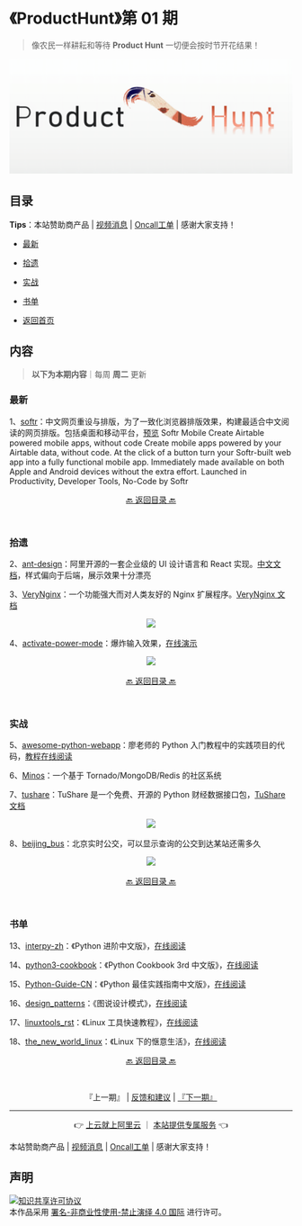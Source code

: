 # 《ProductHunt》第 01 期
> 像农民一样耕耘和等待 **Product Hunt** 一切便会按时节开花结果！
<p align="center">
    <img src='https://github.com/ggy1021/Saas/blob/main/img/02.png' style="max-width:100%;"></img>
</p>

## 目录

**Tips**：本站赞助商产品 | [视频消息](https://www.sikadeer.net/) | [Oncall工单](https://ticket.handiansoft.net/)  | 感谢大家支持！

- [最新](#最新)
- [拾遗](#拾遗)
- [实战](#实战)
- [书单](#书单)


- [返回首页](https://github.com/ggy1021/Saas)

## 内容
> **以下为本期内容**｜每周 **周二** 更新

### 最新
1、[softr](https://www.softr.io/)：中文网页重设与排版，为了一致化浏览器排版效果，构建最适合中文阅读的网页排版。包括桌面和移动平台，[预览](https://www.softr.io/)
Softr Mobile
Create Airtable powered mobile apps, without code
Create mobile apps powered by your Airtable data, without code.
At the click of a button turn your Softr-built web app into a fully functional mobile app. Immediately made available on both Apple and Android devices without the extra effort.
Launched in Productivity, Developer Tools, No-Code by Softr

<p align="center"><a href="#目录">🔙 返回目录 🔙</a></p><br>

### 拾遗
2、[ant-design](https://hellogithub.com/periodical/statistics/click/?target=https://github.com/ant-design/ant-design)：阿里开源的一套企业级的 UI 设计语言和 React 实现。[中文文档](https://ant.design/docs/react/introduce-cn)，样式偏向于后端，展示效果十分漂亮

3、[VeryNginx](https://hellogithub.com/periodical/statistics/click/?target=https://github.com/alexazhou/VeryNginx)：一个功能强大而对人类友好的 Nginx 扩展程序。[VeryNginx 文档](https://github.com/alexazhou/VeryNginx/blob/master/readme_zh.md)


<p align="center"><img src='https://raw.githubusercontent.com/521xueweihan/img/master/hellogithub/01/img/VeryNginx-min.jpeg' style="max-width:80%; max-height=80%;"></img></p>

4、[activate-power-mode](https://hellogithub.com/periodical/statistics/click/?target=https://github.com/disjukr/activate-power-mode)：爆炸输入效果，[在线演示](http://0xabcdef.com/activate-power-mode/)


<p align="center"><img src='https://raw.githubusercontent.com/521xueweihan/img/master/hellogithub/01/img/activate-power-mode.gif' style="max-width:80%; max-height=80%;"></img></p>

<p align="center"><a href="#目录">🔙 返回目录 🔙</a></p><br>

### 实战
5、[awesome-python-webapp](https://hellogithub.com/periodical/statistics/click/?target=https://github.com/michaelliao/awesome-python-webapp)：廖老师的 Python 入门教程中的实践项目的代码，[教程在线阅读](http://www.liaoxuefeng.com/wiki/001374738125095c955c1e6d8bb493182103fac9270762a000/001397616003925a3d157284cd24bc0952d6c4a7c9d8c55000)

6、[Minos](https://hellogithub.com/periodical/statistics/click/?target=https://github.com/phith0n/Minos)：一个基于 Tornado/MongoDB/Redis 的社区系统

7、[tushare](https://hellogithub.com/periodical/statistics/click/?target=https://github.com/waditu/tushare)：TuShare 是一个免费、开源的 Python 财经数据接口包，[TuShare 文档](http://tushare.org/index.html)


<p align="center"><img src='https://raw.githubusercontent.com/521xueweihan/img/master/hellogithub/01/img/TuShare-min.png' style="max-width:80%; max-height=80%;"></img></p>

8、[beijing_bus](https://hellogithub.com/periodical/statistics/click/?target=https://github.com/wong2/beijing_bus)：北京实时公交，可以显示查询的公交到达某站还需多久


<p align="center"><img src='https://raw.githubusercontent.com/521xueweihan/img/master/hellogithub/01/img/beijing_bus.gif' style="max-width:80%; max-height=80%;"></img></p>

<p align="center"><a href="#目录">🔙 返回目录 🔙</a></p><br>

### 书单
13、[interpy-zh](https://hellogithub.com/periodical/statistics/click/?target=https://github.com/eastlakeside/interpy-zh)：《Python 进阶中文版》，[在线阅读](https://eastlakeside.gitbooks.io/interpy-zh/content/)

14、[python3-cookbook](https://hellogithub.com/periodical/statistics/click/?target=https://github.com/yidao620c/python3-cookbook)：《Python Cookbook 3rd 中文版》，[在线阅读](http://python3-cookbook.readthedocs.org/zh_CN/latest/)

15、[Python-Guide-CN](https://hellogithub.com/periodical/statistics/click/?target=https://github.com/Prodesire/Python-Guide-CN)：《Python 最佳实践指南中文版》，[在线阅读](http://pythonguidecn.readthedocs.io/zh/latest/)

16、[design_patterns](https://hellogithub.com/periodical/statistics/click/?target=https://github.com/me115/design_patterns)：《图说设计模式》，[在线阅读](https://design-patterns.readthedocs.io/zh_CN/latest/index.html#)

17、[linuxtools_rst](https://hellogithub.com/periodical/statistics/click/?target=https://github.com/me115/linuxtools_rst)：《Linux 工具快速教程》，[在线阅读](http://linuxtools-rst.readthedocs.io/zh_CN/latest/)

18、[the_new_world_linux](https://hellogithub.com/periodical/statistics/click/?target=https://github.com/yangyangwithgnu/the_new_world_linux)：《Linux 下的惬意生活》，[在线阅读](https://github.com/yangyangwithgnu/the_new_world_linux#目录)

<p align="center"><a href="#目录">🔙 返回目录 🔙</a></p><br>



<p align="center">
    『上一期』 | <a href='https://github.com/521xueweihan/HelloGitHub/issues/899'>反馈和建议</a> | <a href="https://github.com/521xueweihan/HelloGitHub/blob/master/content/HelloGitHub02.md">『下一期』</a>
</p>

---
<p align="center">
    👉 <a href='https://partner.aliyun.com/shop/1456925889020906?spm=a2cbv.aps.0.0.226b561cUyUBwk'> 上云就上阿里云</a> ｜ <a href='https://partner.aliyun.com/shop/1456925889020906?spm=a2cbv.aps.0.0.226b561cUyUBwk'>本站提供专属服务</a> 👈<br>
    
本站赞助商产品 | [视频消息](https://www.sikadeer.net/) | [Oncall工单](https://ticket.handiansoft.net/)  | 感谢大家支持！
    
</p>

## 声明
<a rel="license" href="https://creativecommons.org/licenses/by-nc-nd/4.0/deed.zh"><img alt="知识共享许可协议" style="border-width: 0" src="https://licensebuttons.net/l/by-nc-nd/4.0/88x31.png"></a><br>本作品采用 <a rel="license" href="https://creativecommons.org/licenses/by-nc-nd/4.0/deed.zh">署名-非商业性使用-禁止演绎 4.0 国际</a> 进行许可。
